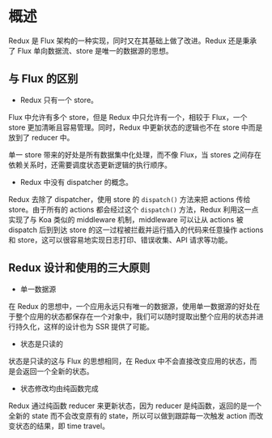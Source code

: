 # 概述

Redux 是 Flux 架构的一种实现，同时又在其基础上做了改进。Redux 还是秉承了 Flux 单向数据流、store 是唯一的数据源的思想。

## 与 Flux 的区别

- Redux 只有一个 store。

Flux 中允许有多个 store，但是 Redux 中只允许有一个，相较于 Flux，一个 store 更加清晰且容易管理。同时，Redux 中更新状态的逻辑也不在 store 中而是放到了 reducer 中。

单一 store 带来的好处是所有数据集中化处理，而不像 Flux，当 stores 之间存在依赖关系时，还需要调度状态更新逻辑的执行顺序。

- Redux 中没有 dispatcher 的概念。

Redux 去除了 dispatcher，使用 store 的 `dispatch()` 方法来把 actions 传给 store。由于所有的 actions 都会经过这个 `dispatch()` 方法，Redux 利用这一点实现了与 Koa 类似的 middleware 机制，middleware 可以让从 actions 被 dispatch 后到到达 store 的这一过程被拦截并运行插入的代码来任意操作 actions 和 <!-- TODO -->store，这可以很容易地实现日志打印、错误收集、API 请求等功能。

## Redux 设计和使用的三大原则

- 单一数据源

在 Redux 的思想中，一个应用永远只有唯一的数据源，使用单一数据源的好处在于整个应用的状态都保存在一个对象中，我们可以随时提取出整个应用的状态并进行持久化，这样的设计也为 SSR 提供了可能。

- 状态是只读的

状态是只读的这与 Flux 的思想相同，在 Redux 中不会直接改变应用的状态，而是会返回一个全新的状态。

- 状态修改均由纯函数完成

Redux 通过纯函数 reducer 来更新状态，因为 reducer 是纯函数，返回的是一个全新的 state 而不会改变原有的 state，所以可以做到跟踪每一次触发 action 而改变状态的结果，即 time travel。

